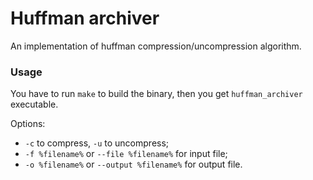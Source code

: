 # Huffman archiver
An implementation of huffman compression/uncompression algorithm.

### Usage
You have to run `make` to build the binary, then you get `huffman_archiver` executable.

Options:
* `-c` to compress, `-u` to uncompress;
* `-f %filename%` or `--file %filename%` for input file;
* `-o %filename%` or `--output %filename%` for output file.
